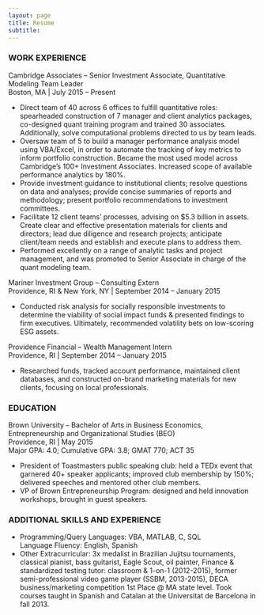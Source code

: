 ```yaml
---
layout: page
title: Resume
subtitle: 
---
```

### WORK EXPERIENCE

Cambridge Associates – Senior Investment Associate,
Quantitative Modeling Team Leader  
Boston, MA | July 2015 – Present

- Direct team of 40 across 6 offices to fulfill quantitative roles: spearheaded construction of 7 manager and client analytics packages, co-designed quant training program and trained 30 associates. Additionally, solve computational problems directed to us by team leads.  
- Oversaw team of 5 to build a manager performance analysis model using VBA/Excel, in order to automate the tracking of key metrics to inform portfolio construction. Became the most used model across Cambridge’s 100+ Investment Associates. Increased scope of available performance analytics by 180%.  
- Provide investment
guidance to institutional clients; resolve questions on data and analyses;
provide concise summaries of reports and methodology; present portfolio
recommendations to investment committees.  
- Facilitate 12
client teams’ processes, advising on $5.3 billion in assets. Create clear and
effective presentation materials for clients and directors; lead due diligence
and research projects; anticipate client/team needs and establish and execute
plans to address them.  
- Performed excellently on a range of analytic tasks and project management, and was promoted to Senior Associate in charge of the quant modeling team.

Mariner Investment Group – Consulting Extern  
Providence, RI & New York, NY | September 2014 – January 2015

- Conducted risk
analysis for socially responsible investments to determine the viability of
social impact funds & presented findings to firm executives. Ultimately,
recommended volatility bets on low-scoring ESG assets.

Providence Financial – Wealth Management Intern  
Providence, RI | September 2014 – January 2015  
- Researched funds,
tracked account performance, maintained client databases, and constructed
on-brand marketing materials for new clients, focusing on local professionals.

### EDUCATION

Brown University – Bachelor of Arts in Business Economics,
Entrepreneurship and Organizational Studies (BEO)  
Providence, RI | May 2015  
Major GPA: 4.0; Cumulative GPA: 3.8; GMAT 770; ACT 35  
- President of
Toastmasters public speaking club: held a TEDx event that garnered 40+ speaker
applicants; improved club membership by 150%; delivered speeches and mentored
other club members.  
- VP of Brown
Entrepreneurship Program: designed and held innovation workshops, brought in
guest speakers.

### ADDITIONAL SKILLS AND EXPERIENCE

- Programming/Query Languages: VBA, MATLAB, C, SQL  
Language Fluency: English, Spanish  
- Other Extracurricular: 3x medalist in Brazilian Jujitsu
tournaments, classical pianist, bass guitarist, Eagle Scout, oil painter, Finance
& standardized testing tutor: classroom & 1-on-1 (2012-2015), former
semi-professional video game player (SSBM, 2013-2015), DECA business/marketing
competition 1st Place @ MA state level. Took courses taught in Spanish and
Catalan at the Universitat de Barcelona in fall 2013.
